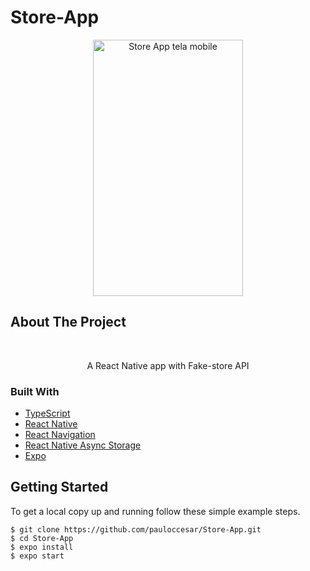 # Store-App
<div id="top"></div>

<p align="center">
  <img  width="240" height="410" src="github/mobile.gif" alt="Store App tela mobile" />
</p>

## About The Project
<br/>
<p align="center">A React Native app with Fake-store API <p>

### Built With

* [TypeScript](https://www.typescriptlang.org/)
* [React Native](https://reactnative.dev/)
* [React Navigation](https://reactnavigation.org/)
* [React Native Async Storage](https://react-native-async-storage.github.io/async-storage/docs/usage/)
* [Expo](https://expo.dev/)

## Getting Started

To get a local copy up and running follow these simple example steps.

```
$ git clone https://github.com/pauloccesar/Store-App.git
$ cd Store-App
$ expo install
$ expo start
```
